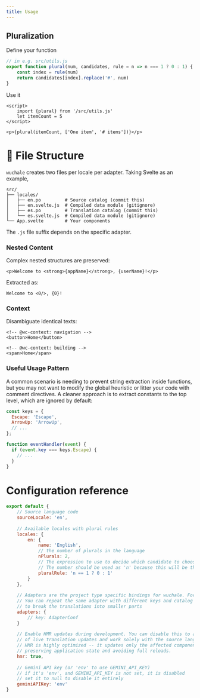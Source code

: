 ```yaml
---
title: Usage
---
```


## Pluralization

Define your function
```javascript
// in e.g. src/utils.js
export function plural(num, candidates, rule = n => n === 1 ? 0 : 1) {
    const index = rule(num)
    return candidates[index].replace('#', num)
}
```

Use it

```svelte
<script>
    import {plural} from '/src/utils.js'
    let itemCount = 5
</script>

<p>{plural(itemCount, ['One item', '# items'])}</p>
```

# 📁 File Structure

`wuchale` creates two files per locale per adapter. Taking Svelte as an example,

```
src/
├── locales/
│   ├── en.po         # Source catalog (commit this)
│   ├── en.svelte.js  # Compiled data module (gitignore)
│   ├── es.po         # Translation catalog (commit this)
│   └── es.svelte.js  # Compiled data module (gitignore)
└── App.svelte        # Your components
```

The `.js` file suffix depends on the specific adapter.

### Nested Content

Complex nested structures are preserved:

```svelte
<p>Welcome to <strong>{appName}</strong>, {userName}!</p>
```

Extracted as:
```
Welcome to <0/>, {0}!
```

### Context

Disambiguate identical texts:

```svelte
<!-- @wc-context: navigation -->
<button>Home</button>

<!-- @wc-context: building -->
<span>Home</span>

```

### Useful Usage Pattern

A common scenario is needing to prevent string extraction inside functions, but
you may not want to modify the global heuristic or litter your code with
comment directives. A cleaner approach is to extract constants to the top
level, which are ignored by default:

```js
const keys = {
  Escape: 'Escape',
  ArrowUp: 'ArrowUp',
  // ...
};

function eventHandler(event) {
  if (event.key === keys.Escape) {
    // ...
  }
}
```

# Configuration reference

```javascript
export default {
    // Source language code
    sourceLocale: 'en',
    
    // Available locales with plural rules
    locales: {
        en: {
            name: 'English',
            // the number of plurals in the language
            nPlurals: 2,
            // The expression to use to decide which candidate to choose when using your plural() function
            // The number should be used as 'n' because this will be the body of an arrow function with n as an argument.
            pluralRule: 'n == 1 ? 0 : 1'
        }
    },
    
    // Adapters are the project type specific bindings for wuchale. For the vanilla adapter configuration, look below.
    // You can repeat the same adapter with different keys and catalog configurations
    // to break the translations into smaller parts
    adapters: {
        // key: AdapterConf
    }
    
    // Enable HMR updates during development. You can disable this to avoid the small overhead
    // of live translation updates and work solely with the source language.
    // HMR is highly optimized -- it updates only the affected components,
    // preserving application state and avoiding full reloads.
    hmr: true,
    
    // Gemini API key (or 'env' to use GEMINI_API_KEY)
    // if it's 'env', and GEMINI_API_KEY is not set, it is disabled
    // set it to null to disable it entirely
    geminiAPIKey: 'env'
}
```
